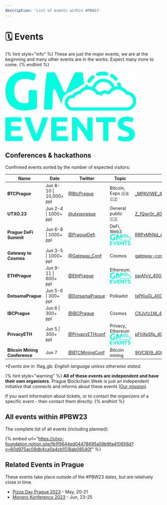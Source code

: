 ```yaml
---
description: 'List of events within #PBW23'
---
```


# 🗓 Events

{% hint style="info" %}
These are just the major events, we are at the beginning and many other events are in the works. Expect many more to come.
{% endhint %}

<img src=".gitbook/assets/logo_gm_events.png" alt="" data-size="line">

##

## Conferences & hackathons

Confirmed events sorted by the number of expected visitors:

<table data-view="cards"><thead><tr><th>Name</th><th>Date</th><th>Twitter</th><th>Topic</th><th data-hidden data-card-cover data-type="files"></th><th data-hidden data-card-target data-type="content-ref"></th></tr></thead><tbody><tr><td><strong>BTCPrague</strong></td><td>Jun 8-10 | 10,000+ ppl</td><td><a href="https://twitter.com/BtcPrague">@BtcPrague</a></td><td>Bitcoin, Expo <span data-gb-custom-inline data-tag="emoji" data-code="1f1ec-1f1e7">🇬🇧</span><span data-gb-custom-inline data-tag="emoji" data-code="1f1e8-1f1ff">🇨🇿</span> </td><td><a href=".gitbook/assets/_MPAVIWE_400x400.jpg">_MPAVIWE_400x400.jpg</a></td><td><a href="https://www.btcprague.com/">https://www.btcprague.com/</a></td></tr><tr><td><strong>UTXO.23</strong></td><td>Jun 2-4 | 1000+ ppl</td><td><a href="https://twitter.com/utxoprague">@utxoprague</a></td><td>General public <span data-gb-custom-inline data-tag="emoji" data-code="1f1e8-1f1ff">🇨🇿</span></td><td><a href=".gitbook/assets/Z_fQwr0r_400x400.jpg">Z_fQwr0r_400x400.jpg</a></td><td></td></tr><tr><td><strong>Prague DeFi Summit</strong> </td><td>Jun 6-8 | 1000+ ppl</td><td><a href="https://twitter.com/PragueDefi">@PragueDefi</a></td><td>DeFi, Web3            <a href="https://gm.events"> </a><img src=".gitbook/assets/logo_gm_events.png" alt="" data-size="line"></td><td><a href=".gitbook/assets/RRPxMhNd_400x400.jpg">RRPxMhNd_400x400.jpg</a></td><td><a href="https://praguedefisummit.com/">https://praguedefisummit.com/</a></td></tr><tr><td><strong>Gateway to Cosmos</strong></td><td>Jun 3-5 | 1000+ ppl</td><td><a href="https://twitter.com/Gateway_Conf">@Gateway_Conf</a></td><td>Cosmos</td><td><a href=".gitbook/assets/gateway-cosmos.jpeg">gateway-cosmos.jpeg</a></td><td><a href="https://gateway.events/">https://gateway.events/</a></td></tr><tr><td><strong>ETHPrague</strong></td><td>Jun 9-11 | 600+ ppl</td><td><a href="https://twitter.com/EthPrague">@EthPrague</a></td><td>Ethereum.             <img src=".gitbook/assets/logo_gm_events.png" alt="" data-size="line"></td><td><a href=".gitbook/assets/jjarAfvV_400x400.jpg">jjarAfvV_400x400.jpg</a></td><td><a href="https://ethprague.com/">https://ethprague.com/</a></td></tr><tr><td><strong>DotsamaPrague</strong></td><td>Jun 5-6 | 300+ ppl</td><td><a href="https://twitter.com/DotsamaPrague">@DotsamaPrague</a></td><td>Polkadot</td><td><a href=".gitbook/assets/IxPKjuGi_400x400.jpg">IxPKjuGi_400x400.jpg</a></td><td></td></tr><tr><td><strong>IBCPrague</strong></td><td>Jun 6 | 300+ ppl</td><td><a href="https://twitter.com/IBCPrague">@IBCPrague</a></td><td>Cosmos</td><td><a href=".gitbook/assets/CXJvfz1M_400x400.jpg">CXJvfz1M_400x400.jpg</a></td><td><a href="https://1url.cz/@IBCPrague">https://1url.cz/@IBCPrague</a></td></tr><tr><td><strong>PrivacyETH</strong></td><td>Jun 5 | 300+ ppl</td><td><a href="https://twitter.com/PrivacyETHconf">@PrivacyETHconf</a></td><td>Privacy, Ethereum  <img src=".gitbook/assets/logo_gm_events.png" alt="" data-size="line"></td><td><a href=".gitbook/assets/pFhXeSfp_400x400.jpg">pFhXeSfp_400x400.jpg</a></td><td></td></tr><tr><td><strong>Bitcoin Mining Conference</strong></td><td>Jun 7</td><td><a href="https://twitter.com/BTCMiningConf">@BTCMiningConf</a></td><td>Bitcoin mining</td><td><a href=".gitbook/assets/9tVCIEt9_400x400.jpg">9tVCIEt9_400x400.jpg</a></td><td><a href="https://btcminingconf.com">https://btcminingconf.com</a></td></tr></tbody></table>

_\*Events are in_ :flag\_gb: _English language unless otherwise stated._

{% hint style="warning" %}
**All of these events are independent and have their own organisers.** Prague Blockchain Week is just an independent initiative that connects and informs about these events ([Our mission](our-mission-and-team/)).

If you want information about tickets, or to contact the organizers of a specific event - then contact them directly.
{% endhint %}

## All events within #PBW23

The complete list of all events (including planned):

{% embed url="https://utxo-foundation.notion.site/fb1f9644ed04478695a59b9fa4f0656d?v=60d975ac09db4ca0a4cb1518ab08540f" %}

## Related Events in Prague

These events take place outside of the #PBW23 dates, but are relatively close in time.

* [Pizza Day Prague 2023](https://p2p.pizzaday.cz/) - May, 20-21
* [Monero Konferenco 2023](https://monerokon.com/) - Jun, 23-25
